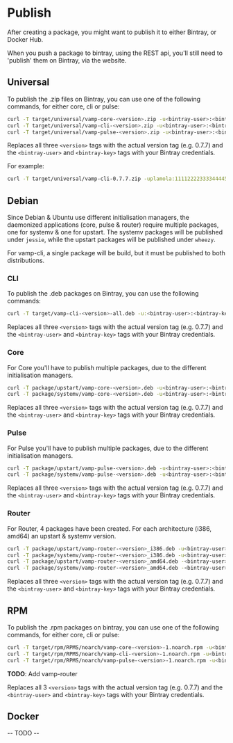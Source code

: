 # Publish

After creating a package, you might want to publish it to either Bintray, or Docker Hub.

When you push a package to bintray, using the REST api, you'll still need to 'publish' them on Bintray, via the website.


## Universal

To publish the .zip files on Bintray, you can use one of the following commands, for either core, cli or pulse:

```bash
curl -T target/universal/vamp-core-<version>.zip -u<bintray-user>:<bintray-key> https://api.bintray.com/content/magnetic-io/downloads/vamp-core/vamp-core-<version>.zip -H "X-Bintray-Package:vamp-core" -H "X-Bintray-Version:<version>"
curl -T target/universal/vamp-cli-<version>.zip -u<bintray-user>:<bintray-key> https://api.bintray.com/content/magnetic-io/downloads/vamp-cli/vamp-cli-<version>.zip  -H "X-Bintray-Package:vamp-cli" -H "X-Bintray-Version:<version>"
curl -T target/universal/vamp-pulse-<version>.zip -u<bintray-user>:<bintray-key> https://api.bintray.com/content/magnetic-io/downloads/vamp-pulse/vamp-pulse-<version>.zip -H "X-Bintray-Package:vamp-pulse" -H "X-Bintray-Version:<version>"
```

Replaces all three `<version>` tags with the actual version tag (e.g. 0.7.7) and the `<bintray-user>` and `<bintray-key>` tags with your Bintray credentials.

For example:
```bash
curl -T target/universal/vamp-cli-0.7.7.zip -uplamola:1111222233334444555555666 https://api.bintray.com/content/magnetic-io/downloads/vamp-cli/0.7.7/vamp-cli/vamp-cli-0.7.7.zip
```


## Debian

Since Debian & Ubuntu use different initialisation managers, the daemonized applications (core, pulse & router) require multiple packages, one for systemv & one for upstart.
The systemv packages will be published under `jessie`, while the upstart packages will be published under `wheezy`.

For vamp-cli, a single package will be build, but it must be published to both distributions.


### CLI

To publish the .deb packages on Bintray, you can use the following commands:

```bash
curl -T target/vamp-cli-<version>-all.deb -u:<bintray-user>:<bintray-key> https://api.bintray.com/content/magnetic-io/debian/pool/vamp/v/vamp-cli/vamp-cli-<version>-all.deb -H "X-Bintray-Package:vamp-cli" -H "X-Bintray-Version:<version>" -H "X-Bintray-Debian-Distribution: jessie,wheezy" -H "X-Bintray-Debian-Component: main" -H "X-Bintray-Debian-Architecture: i386,amd64"
```

Replaces all three `<version>` tags with the actual version tag (e.g. 0.7.7) and the `<bintray-user>` and `<bintray-key>` tags with your Bintray credentials.


### Core

For Core you'll have to publish multiple packages, due to the different initialisation managers.
```bash
curl -T package/upstart/vamp-core-<version>.deb -u<bintray-user>:<bintray-key> https://api.bintray.com/content/magnetic-io/debian/pool/vamp/v/vamp-core/vamp-core-<version>_upstart.deb -H "X-Bintray-Package:vamp-core" -H "X-Bintray-Version:<version>" -H "X-Bintray-Debian-Distribution: wheezy" -H "X-Bintray-Debian-Component: main" -H "X-Bintray-Debian-Architecture: i386,amd64"
curl -T package/systemv/vamp-core-<version>.deb -u<bintray-user>:<bintray-key> https://api.bintray.com/content/magnetic-io/debian/pool/vamp/v/vamp-core/vamp-core-<version>_systemv.deb -H "X-Bintray-Package:vamp-core" -H "X-Bintray-Version:<version>" -H "X-Bintray-Debian-Distribution: jessie" -H "X-Bintray-Debian-Component: main" -H "X-Bintray-Debian-Architecture: i386,amd64"
```
Replaces all three `<version>` tags with the actual version tag (e.g. 0.7.7) and the `<bintray-user>` and `<bintray-key>` tags with your Bintray credentials.


### Pulse

For Pulse you'll have to publish multiple packages, due to the different initialisation managers.
```bash
curl -T package/upstart/vamp-pulse-<version>.deb -u<bintray-user>:<bintray-key> https://api.bintray.com/content/magnetic-io/debian/pool/vamp/v/vamp-pulse/vamp-pulse-<version>_upstart.deb -H "X-Bintray-Package:vamp-pulse" -H "X-Bintray-Version:<version>" -H "X-Bintray-Debian-Distribution: wheezy" -H "X-Bintray-Debian-Component: main" -H "X-Bintray-Debian-Architecture: i386,amd64"
curl -T package/systemv/vamp-pulse-<version>.deb -u<bintray-user>:<bintray-key> https://api.bintray.com/content/magnetic-io/debian/pool/vamp/v/vamp-pulse/vamp-pulse-<version>_systemv.deb -H "X-Bintray-Package:vamp-pulse" -H "X-Bintray-Version:<version>" -H "X-Bintray-Debian-Distribution: jessie" -H "X-Bintray-Debian-Component: main" -H "X-Bintray-Debian-Architecture: i386,amd64"
```

Replaces all three `<version>` tags with the actual version tag (e.g. 0.7.7) and the `<bintray-user>` and `<bintray-key>` tags with your Bintray credentials.


### Router

For Router, 4 packages have been created. For each architecture (i386, amd64) an upstart & systemv version.
```bash
curl -T package/upstart/vamp-router-<version>_i386.deb -u<bintray-user>:<bintray-key> https://api.bintray.com/content/magnetic-io/debian/pool/vamp/v/vamp-router/vamp-router-<version>_upstart_i386.deb -H "X-Bintray-Package:vamp-router" -H "X-Bintray-Version:<version>" -H "X-Bintray-Debian-Distribution: wheezy" -H "X-Bintray-Debian-Component: main" -H "X-Bintray-Debian-Architecture: i386"
curl -T package/systemv/vamp-router-<version>_i386.deb -u<bintray-user>:<bintray-key> https://api.bintray.com/content/magnetic-io/debian/pool/vamp/v/vamp-router/vamp-router-<version>_systemv_i386.deb -H "X-Bintray-Package:vamp-router" -H "X-Bintray-Version:<version>" -H "X-Bintray-Debian-Distribution: jessie" -H "X-Bintray-Debian-Component: main" -H "X-Bintray-Debian-Architecture: i386"
curl -T package/upstart/vamp-router-<version>_amd64.deb -<bintray-user>:<bintray-key> https://api.bintray.com/content/magnetic-io/debian/pool/vamp/v/vamp-router/vamp-router-<version>_upstart_amd64.deb -H "X-Bintray-Package:vamp-router" -H "X-Bintray-Version:<version>" -H "X-Bintray-Debian-Distribution: wheezy" -H "X-Bintray-Debian-Component: main" -H "X-Bintray-Debian-Architecture: amd64"
curl -T package/systemv/vamp-router-<version>_amd64.deb -<bintray-user>:<bintray-key> https://api.bintray.com/content/magnetic-io/debian/pool/vamp/v/vamp-router/vamp-router-<version>_systemv_amd64.deb -H "X-Bintray-Package:vamp-router" -H "X-Bintray-Version:<version>" -H "X-Bintray-Debian-Distribution: jessie" -H "X-Bintray-Debian-Component: main" -H "X-Bintray-Debian-Architecture: amd64"
```

Replaces all three `<version>` tags with the actual version tag (e.g. 0.7.7) and the `<bintray-user>` and `<bintray-key>` tags with your Bintray credentials.


## RPM

To publish the .rpm packages on bintray, you can use one of the following commands, for either core, cli or pulse:

```bash
curl -T target/rpm/RPMS/noarch/vamp-core-<version>-1.noarch.rpm -u<bintray-user>:<bintray-key> https://api.bintray.com/content/magnetic-io/rpm/vamp-core/<version>/vamp-core-<version>-1.noarch.rpm
curl -T target/rpm/RPMS/noarch/vamp-cli-<version>-1.noarch.rpm -u<bintray-user>:<bintray-key> https://api.bintray.com/content/magnetic-io/rpm/vamp-cli/<version>/vamp-cli-<version>-1.noarch.rpm
curl -T target/rpm/RPMS/noarch/vamp-pulse-<version>-1.noarch.rpm -u<bintray-user>:<bintray-key> https://api.bintray.com/content/magnetic-io/rpm/vamp-pulse/<version>/vamp-pulse-<version>-1.noarch.rpm
```

**TODO**: Add vamp-router

Replaces all 3 `<version>` tags with the actual version tag (e.g. 0.7.7) and the `<bintray-user>` and `<bintray-key>` tags with your Bintray credentials.


## Docker

-- TODO --
